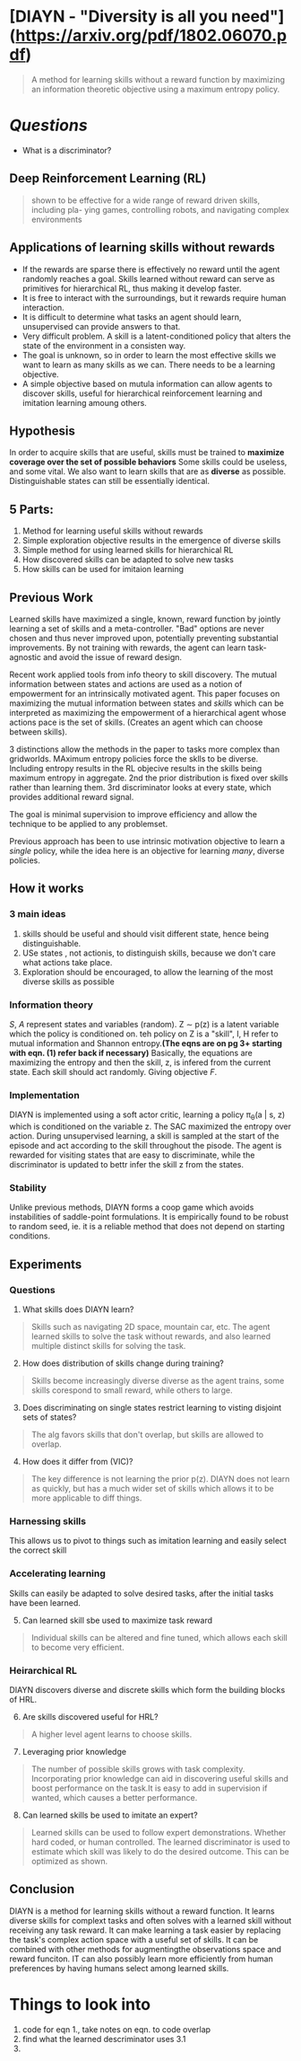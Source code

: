 # [DIAYN - "Diversity is all you need"] (https://arxiv.org/pdf/1802.06070.pdf)
> A method for learning skills without a reward function by maximizing an information theoretic objective
> using a maximum entropy policy.

# *Questions*
* What is a discriminator?

## Deep Reinforcement Learning (RL)
> shown to be effective for a wide range of reward driven skills, including pla-
> ying games, controlling robots, and navigating complex environments

## Applications of learning skills without rewards
 * If the rewards are sparse there is effectively no reward until the agent randomly reaches a goal. Skills learned without reward can serve as primitives for hierarchical RL, thus making it develop faster.
 * It is free to interact with the surroundings, but it rewards require human interaction. 
 * It is difficult to determine what tasks an agent should learn, unsupervised can provide answers to that.
 * Very difficult problem. A skill is a latent-conditioned policy that alters the state of the environment in a consisten way.
 * The goal is unknown, so in order to learn the most effective skills we want to learn as many skills as we can. There needs to be a learning objective. 
 * A simple objective based on mutula information can allow agents to discover skills, useful for hierarchical reinforcement learning and imitation learning amoung others.

## Hypothesis
In order to acquire skills that are useful, skills must be trained to **maximize coverage over the set of possible behaviors** Some skills could be useless, and some vital. We also want to learn skills that are as **diverse** as possible. Distinguishable states can still be essentially identical.

## 5 Parts:
1) Method for learning useful skills without rewards
2) Simple exploration objective results in the emergence of diverse skills
3) Simple method for using learned skills for hierarchical RL 
4) How discovered skills can be adapted to solve new tasks
5) How skills can be used for imitaion learning

## Previous Work
Learned skills have maximized a single, known, reward function by jointly learning a set of skills and a meta-controller. "Bad" options are never chosen and thus never improved upon, potentially preventing substantial improvements. By not training with rewards, the agent can learn task-agnostic and avoid the issue of reward design. 

Recent work applied tools from info theory to skill discovery. The mutual information between states and actions are used as a  notion of empowerment for an intrinsically motivated agent. This paper focuses on maximizing the mutual information between states and *skills* which can be interpreted as maximizing the empowerment of a hierarchical  agent whose actions pace is the set of skills. (Creates an agent which can choose between skills).

3 distinctions allow the methods in the paper to tasks more complex than gridworlds. MAximum entropy policies force the sklls to be diverse. Including entropy results in the RL objecive results in the skills being maximum entropy in aggregate. 2nd the prior distribution is fixed over skills rather than learning them. 3rd discriminator looks at every state, which provides additional reward signal.

The goal is minimal supervision to improve efficiency and allow the technique to be applied to any problemset.

Previous approach has been to use intrinsic motivation objective to learn a *single* policy, while the idea here is an objective for learning *many*, diverse policies.

## How it works
### 3 main ideas
1. skills should be useful and should visit different state, hence being distinguishable.
2. USe states , not actionis, to distinguish skills, because we don't care what actions take place.
3. Exploration should be encouraged, to allow the learning of the most diverse skills as possible

### Information theory 
*S*, *A* represent states and variables (random). Z ∼ p(z) is a latent variable which the policy is conditioned on. teh  policy on Z is a "skill", I, H refer to mutual information and Shannon entropy.**(The eqns are on pg 3+ starting with eqn. (1) refer back if necessary)** 
Basically, the equations are maximizing the entropy and then the skill, z, is infered from the current state.  Each skill should act randomly. Giving objective *F*.

### Implementation
DIAYN is implemented using a soft actor critic, learning a policy π<sub>θ</sub>(a | s, z) which is conditioned on the variable z. The SAC maximized the entropy over action. During unsupervised learning, a skill is sampled at the start of the episode and act according to the skill throughout the pisode. The agent is rewarded for visiting states that are easy to discriminate, while the discriminator is updated to bettr infer the skill z from the states.

### Stability
Unlike previous methods, DIAYN forms a coop game which avoids instabilities of saddle-point formulations. It is empirically found to be robust to random seed, ie. it is a reliable method that does not depend on starting conditions.

## Experiments
### Questions
1. What skills does DIAYN learn?
> Skills such as navigating 2D space, mountain car, etc. The agent learned skills to solve the task without rewards, and also learned multiple distinct skills for solving the task.
2. How does distribution of skills change during training?
> Skills become increasingly diverse diverse as  the agent trains, some skills corespond to small reward, while others to large.
3. Does discriminating on single states restrict learning to visting disjoint sets of states?
> The alg favors skills that don't overlap, but skills are allowed to overlap. 
4. How does it differ from (VIC)?
> The key difference is not learning the prior p(z). DIAYN does not learn as quickly, but has a much wider set of skills which allows it to be more applicable to diff things.

### Harnessing skills
This allows us to pivot to things such as imitation learning and easily select the correct skill

### Accelerating learning
Skills can easily be adapted to solve desired tasks, after the initial tasks have been learned.

5. Can learned skill  sbe used to maximize task reward
> Individual skills can be altered and fine tuned, which allows each skill to become very efficient.   
### Heirarchical RL
DIAYN discovers diverse and discrete skills which form the building blocks of HRL.

6. Are skills discovered useful for HRL?
> A higher level agent learns to choose skills.

7. Leveraging prior knowledge
> The number of possible skills grows with task complexity. Incorporating prior knowledge can aid in  discovering useful skills and boost performance on the task.It is easy to add in supervision if wanted, which causes a better performance.

8. Can learned skills be used to imitate an expert?
> Learned skills can be used to follow expert demonstrations. Whether hard coded, or human controlled. The learned discriminator is used to estimate which skill  was likely to do the desired outcome. This can be optimized as shown.

## Conclusion
DIAYN is a method for learning skills without a reward function. It learns diverse skills for complext tasks and often solves with a learned skill without receiving any task reward. It can make learning a task easier by replacing the task's complex action space with a useful set of skills. It can be combined with other methods for augmentingthe observations space and reward funciton. IT can also possibly learn more efficiently from human preferences by having humans select among learned skills. 


# Things to look into
1. code for eqn 1., take notes on eqn. to code overlap
2. find what the learned descriminator uses 3.1
3. 
